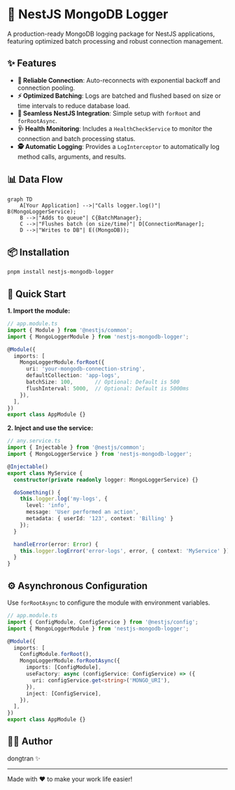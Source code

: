 # 🚀 NestJS MongoDB Logger

A production-ready MongoDB logging package for NestJS applications, featuring optimized batch processing and robust connection management.

## ✨ Features

- **🔌 Reliable Connection**: Auto-reconnects with exponential backoff and connection pooling.
- **⚡ Optimized Batching**: Logs are batched and flushed based on size or time intervals to reduce database load.
- **🧩 Seamless NestJS Integration**: Simple setup with `forRoot` and `forRootAsync`.
- **🩺 Health Monitoring**: Includes a `HealthCheckService` to monitor the connection and batch processing status.
- **🕵️ Automatic Logging**: Provides a `LogInterceptor` to automatically log method calls, arguments, and results.

## 📊 Data Flow

```mermaid
graph TD
    A[Your Application] -->|"Calls logger.log()"| B(MongoLoggerService);
    B -->|"Adds to queue"| C{BatchManager};
    C -->|"Flushes batch (on size/time)"| D[ConnectionManager];
    D -->|"Writes to DB"| E((MongoDB));
```

## 📦 Installation

```bash
pnpm install nestjs-mongodb-logger
```

## 🚀 Quick Start

**1. Import the module:**

```typescript
// app.module.ts
import { Module } from '@nestjs/common';
import { MongoLoggerModule } from 'nestjs-mongodb-logger';

@Module({
  imports: [
    MongoLoggerModule.forRoot({
      uri: 'your-mongodb-connection-string',
      defaultCollection: 'app-logs',
      batchSize: 100,       // Optional: Default is 500
      flushInterval: 5000,  // Optional: Default is 5000ms
    }),
  ],
})
export class AppModule {}
```

**2. Inject and use the service:**

```typescript
// any.service.ts
import { Injectable } from '@nestjs/common';
import { MongoLoggerService } from 'nestjs-mongodb-logger';

@Injectable()
export class MyService {
  constructor(private readonly logger: MongoLoggerService) {}

  doSomething() {
    this.logger.log('my-logs', {
      level: 'info',
      message: 'User performed an action',
      metadata: { userId: '123', context: 'Billing' }
    });
  }

  handleError(error: Error) {
    this.logger.logError('error-logs', error, { context: 'MyService' });
  }
}
```

## ⚙️ Asynchronous Configuration

Use `forRootAsync` to configure the module with environment variables.

```typescript
// app.module.ts
import { ConfigModule, ConfigService } from '@nestjs/config';
import { MongoLoggerModule } from 'nestjs-mongodb-logger';

@Module({
  imports: [
    ConfigModule.forRoot(),
    MongoLoggerModule.forRootAsync({
      imports: [ConfigModule],
      useFactory: async (configService: ConfigService) => ({
        uri: configService.get<string>('MONGO_URI'),
      }),
      inject: [ConfigService],
    }),
  ],
})
export class AppModule {}
```

## 👨‍💻 Author

dongtran ✨

---

Made with ❤️ to make your work life easier!

